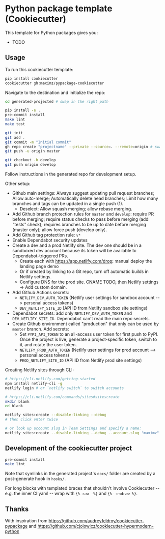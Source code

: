 # Python package template (Cookiecutter)

This template for Python packages gives you:

* TODO

## Usage

To run this cookiecutter template:

```bash
pip install cookiecutter
cookiecutter gh:maximz/pypackage-cookiecutter
```

Navigate to the destination and initialize the repo:

```bash
cd generated-projected # swap in the right path

pip install -e .
pre-commit install
make lint
make test

git init
git add .
git commit -m "Initial commit"
gh repo create "projectname" --private --source=. --remote=origin # swap in projectname
git push -u origin master

git checkout -b develop
git push origin develop
```

Follow instructions in the generated repo for development setup.

Other setup:

- Github main settings: Always suggest updating pull request branches; Allow auto-merge; Automatically delete head branches; Limit how many branches and tags can be updated in a single push (1).
    - Deselect: Allow squash merging; allow rebase merging.
- Add Github branch protection rules for `master` and `develop`: require PR before merging; require status checks to pass before merging (add "tests" check); requires branches to be up to date before merging (master only); allow force push (develop only).
- Add Github tag protection rule: `v*`
- Enable Dependabot security updates
- Create a dev and a prod Netlify site. The dev one should be in a sandboxed dev account because its token will be available to Dependabot-triggered PRs.
    - Create each with https://app.netlify.com/drop: manual deploy the landing page demo
    - Or if created by linking to a Git repo, turn off automatic builds in Netlify settings.
    - Configure DNS for the prod site. CNAME TODO, then Netlify settings -> Add custom domain.
- Add Github Actions secrets:
    - `NETLIFY_DEV_AUTH_TOKEN` (Netlify user settings for sandbox account --> personal access tokens)
    - `DEV_NETLIFY_SITE_ID` (API ID from Netlify sandbox site settings)
- Dependabot secrets: add only `NETLIFY_DEV_AUTH_TOKEN` and `DEV_NETLIFY_SITE_ID`. Dependabot can't read the main repo secrets.
- Create Github environment called "production" that only can be used by `master` branch. Add secrets:
    - Set `PYPI_API_TOKEN` to an all-access user token for first push to PyPI. Once the project is live, generate a project-specific token, switch to it, and rotate the user token.
    - `NETLIFY_PROD_AUTH_TOKEN` (Netlify user settings for prod account --> personal access tokens)
    - `PROD_NETLIFY_SITE_ID` (API ID from Netlify prod site settings)

Creating Netlify sites through CLI:

```bash
# https://cli.netlify.com/getting-started
npm install netlify-cli -g
netlify login # or `netlify switch` to switch accounts

# https://cli.netlify.com/commands/sites#sitescreate
mkdir blank
cd blank

netlify sites:create --disable-linking --debug
# then click enter twice

# or look up account slug in Team Settings and specify a name:
netlify sites:create --disable-linking --debug --account-slug "maximz" --name "projectname"
```

## Development of the cookiecutter project

```bash
pre-commit install
make lint
```

Note that symlinks in the generated project's `docs/` folder are created by a post-generate hook in `hooks/`.

For long blocks with templated braces that shouldn't involve Cookiecutter -- e.g. the inner CI yaml -- wrap with `{% raw -%}` and `{%- endraw %}`.

## Thanks

With inspiration from https://github.com/audreyfeldroy/cookiecutter-pypackage and https://github.com/cjolowicz/cookiecutter-hypermodern-python
